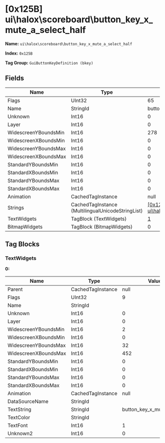 # [0x125B] ui\halox\scoreboard\button_key_x_mute_a_select_half

**Name:** ```ui\halox\scoreboard\button_key_x_mute_a_select_half```

**Index:** ```0x125B```

**Tag Group:** ```GuiButtonKeyDefinition (bkey)```

## Fields

Name	| Type	| Value
---	|---	|---	|
Flags	|UInt32	|65
Name	|StringId	|button_key_x_mute_a_select
Unknown	|Int16	|0
Layer	|Int16	|0
WidescreenYBoundsMin	|Int16	|278
WidescreenXBoundsMin	|Int16	|0
WidescreenYBoundsMax	|Int16	|0
WidescreenXBoundsMax	|Int16	|0
StandardYBoundsMin	|Int16	|0
StandardXBoundsMin	|Int16	|0
StandardYBoundsMax	|Int16	|0
StandardXBoundsMax	|Int16	|0
Animation	|CachedTagInstance	|null
Strings	|CachedTagInstance (MultilingualUnicodeStringList)	|[[0x1257] ui\halox\scoreboard\button_key](../MultilingualUnicodeStringList/1257.md)
TextWidgets	|TagBlock (TextWidgets)	|[1](#textwidgets)
BitmapWidgets	|TagBlock (BitmapWidgets)	|0


## Tag Blocks

### TextWidgets

**0:**

Name	| Type	| Value
---	|---	|---	|
Parent	|CachedTagInstance	|null
Flags	|UInt32	|9
Name	|StringId	|
Unknown	|Int16	|0
Layer	|Int16	|0
WidescreenYBoundsMin	|Int16	|2
WidescreenXBoundsMin	|Int16	|0
WidescreenYBoundsMax	|Int16	|32
WidescreenXBoundsMax	|Int16	|452
StandardYBoundsMin	|Int16	|0
StandardXBoundsMin	|Int16	|0
StandardYBoundsMax	|Int16	|0
StandardXBoundsMax	|Int16	|0
Animation	|CachedTagInstance	|null
DataSourceName	|StringId	|
TextString	|StringId	|button_key_x_mute_a_select
TextColor	|StringId	|
TextFont	|Int16	|1
Unknown2	|Int16	|0


